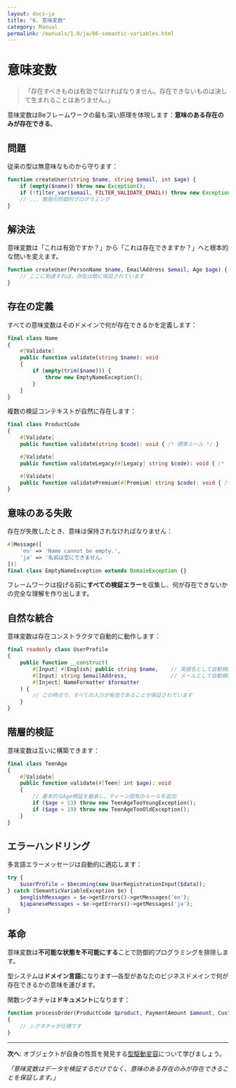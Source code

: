 ```yaml
---
layout: docs-ja
title: "6. 意味変数"
category: Manual
permalink: /manuals/1.0/ja/06-semantic-variables.html
---
```


# 意味変数

> 「存在すべきものは有効でなければなりません。存在できないものは決して生まれることはありません。」

意味変数はBeフレームワークの最も深い原理を体現します：**意味のある存在のみが存在できる**。

## 問題

従来の型は無意味なものから守ります：

```php
function createUser(string $name, string $email, int $age) {
    if (empty($name)) throw new Exception();
    if (!filter_var($email, FILTER_VALIDATE_EMAIL)) throw new Exception();
    // ... 無限の防御的プログラミング
}
```

## 解決法

意味変数は「これは有効ですか？」から「これは存在できますか？」へと根本的な問いを変えます。

```php
function createUser(PersonName $name, EmailAddress $email, Age $age) {
    // ここに到達すれば、存在は既に保証されています
}
```

## 存在の定義

すべての意味変数はそのドメインで何が存在できるかを定義します：

```php
final class Name
{
    #[Validate]
    public function validate(string $name): void
    {
        if (empty(trim($name))) {
            throw new EmptyNameException();
        }
    }
}
```

複数の検証コンテキストが自然に存在します：

```php
final class ProductCode
{
    #[Validate]
    public function validate(string $code): void { /* 標準ルール */ }

    #[Validate] 
    public function validateLegacy(#[Legacy] string $code): void { /* レガシールール */ }

    #[Validate]
    public function validatePremium(#[Premium] string $code): void { /* プレミアムルール */ }
}
```

## 意味のある失敗

存在が失敗したとき、意味は保持されなければなりません：

```php
#[Message([
    'en' => 'Name cannot be empty.',
    'ja' => '名前は空にできません。'
])]
final class EmptyNameException extends DomainException {}
```

フレームワークは投げる前に**すべての検証エラー**を収集し、何が存在できないかの完全な理解を作り出します。

## 自然な統合

意味変数は存在コンストラクタで自動的に動作します：

```php
final readonly class UserProfile
{
    public function __construct(
        #[Input] #[English] public string $name,    // 英語名として自動検証
        #[Input] string $emailAddress,              // メールとして自動検証
        #[Inject] NameFormatter $formatter
    ) {
        // この時点で、すべての入力が有効であることが保証されています
    }
}
```

## 階層的検証

意味変数は互いに構築できます：

```php
final class TeenAge  
{
    #[Validate]
    public function validate(#[Teen] int $age): void
    {
        // 基本的なAge検証を継承し、ティーン固有のルールを追加
        if ($age < 13) throw new TeenAgeTooYoungException();
        if ($age > 19) throw new TeenAgeTooOldException();
    }
}
```

## エラーハンドリング

多言語エラーメッセージは自動的に適応します：

```php
try {
    $userProfile = $becoming(new UserRegistrationInput($data));
} catch (SemanticVariableException $e) {
    $englishMessages = $e->getErrors()->getMessages('en');
    $japaneseMessages = $e->getErrors()->getMessages('ja');
}
```

## 革命

意味変数は**不可能な状態を不可能にする**ことで防御的プログラミングを排除します。

型システムは**ドメイン言語**になります—各型があなたのビジネスドメインで何が存在できるかの意味を運びます。

関数シグネチャは**ドキュメント**になります：
```php
function processOrder(ProductCode $product, PaymentAmount $amount, CustomerAge $age)
{
    // シグネチャが仕様です
}
```

---

**次へ**: オブジェクトが自身の性質を発見する[型駆動変容](07-type-driven-metamorphosis.html)について学びましょう。

*「意味変数はデータを検証するだけでなく、意味のある存在のみが存在できることを保証します。」*